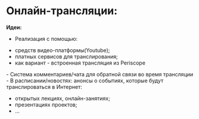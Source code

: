 # Онлайн-трансляции:

<b>Идеи:</b>

- Реализация с помощью:
<ul>
  <li>средств видео-платформы(Youtube);</li>
  <li>платных сервисов для транслирования;</li>
  <li>как вариант - встроенная трансляция из Periscope</li>
</ul>
- Система комментариев/чата для обратной связи во время трансляции
- В расписании/новостях: анонсы о событиях, которые будут транслироваться в Интернет:
<ul>
  <li>открытых лекциях, онлайн-занятиях;</li>
  <li>презентациях проектов;</li>
  <li>...</li>
</ul>

